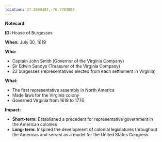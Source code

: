 ```yaml
---
location: 37.2089184,-76.7783003
---
```

**Notecard**

**ID:** House of Burgesses

**When:** July 30, 1619

**Who:**
* Captain John Smith (Governor of the Virginia Company)
* Sir Edwin Sandys (Treasurer of the Virginia Company)
* 22 burgesses (representatives elected from each settlement in Virginia)

**What:**
* The first representative assembly in North America
* Made laws for the Virginia colony
* Governed Virginia from 1619 to 1776

**Impact:**
* **Short-term:** Established a precedent for representative government in the American colonies
* **Long-term:** Inspired the development of colonial legislatures throughout the Americas and served as a model for the United States Congress